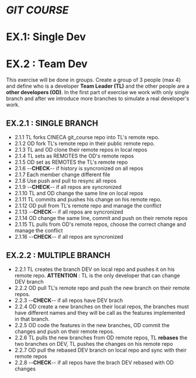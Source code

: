 ***GIT COURSE***
=============

**EX.1: Single Dev**
=========


**EX.2 : Team Dev**
=========

This exercise will be done in groups. Create a group of 3 people (max 4) and define who is a developer **Team Leader (TL)** and the other people are a **other developers (OD)**. In the first part of exercise we work with only single branch and after we introduce more branches to simulate a real developer's work. 

EX.2.1 : SINGLE BRANCH
-----------------------

- 2.1.1 TL forks CINECA git_course repo into TL's remote repo.
- 2.1.2 OD fork TL's remote repo in their public remote repo.
- 2.1.3 TL and OD clone their remote repos in local repos
- 2.1.4 TL sets as REMOTES the OD's remote repos
- 2.1.5 OD set as REMOTES the TL's remote repo
- 2.1.6 --**CHECK**--  if history is syncronized on all repos
- 2.1.7 Each member change different file
- 2.1.8 Use push and pull to resync all repos
- 2.1.9 --**CHECK**-- if all repos are syncronized
- 2.1.10 TL and OD change the same line on local repos
- 2.1.11 TL commits and pushes his change on his remote repo.
- 2.1.12 OD pull from TL's remote repo and manage the conflict
- 2.1.13 --**CHECK**-- if all repos are syncronized
- 2.1.14 OD change the same line, commit and push on their remote repos
- 2.1.15 TL pulls from OD's remote repos, choose the correct change and manage the conflict
- 2.1.16 --**CHECK**-- if all repos are syncronized


EX.2.2 : MULTIPLE BRANCH
-------------------------

 - 2.2.1 TL creates the branch DEV on local repo and pushes it on his remote repo. 
   **ATTENTION** : TL is the only developer that can change DEV branch
 - 2.2.2 OD pull TL's remote repo and push the new branch on their remote repos.
 - 2.2.3 --**CHECK**-- if all repos have DEV brach
 - 2.2.4 OD create a new branches on their local repos, the branches must have different names and they  will be call as the features implemented in that branch.
 - 2.2.5 OD code the features in the new branches, OD commit the changes and push on their remote repos.
 - 2.2.6 TL pulls the new branches from OD remote repos, TL **rebases** the two branches on DEV, TL pushes the changes on his remote repo
 - 2.2.7 OD pull the rebased DEV branch on local repo and sync with their remote repos
 - 2.2.8 --**CHECK**-- if all repos have the brach DEV rebased with OD changes

